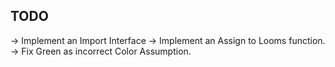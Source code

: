 ## TODO ##
-> Implement an Import Interface
-> Implement an Assign to Looms function.
-> Fix Green as incorrect Color Assumption.